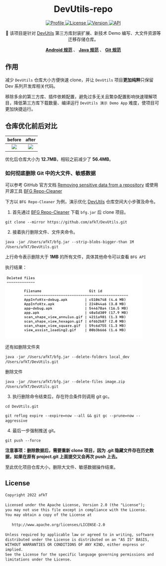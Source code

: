 
<h1 align="center">DevUtils-repo</h1>


<p align="center">
	<a href="https://github.com/afkT">
		<img alt="Profile" src="https://img.shields.io/badge/GitHub-afkT-orange.svg" />
	</a>
	<a href="https://github.com/afkT/DevUtils-repo/blob/master/LICENSE">
		<img alt="License" src="https://img.shields.io/badge/License-Apache%202.0-blue.svg" />
	</a>
	<a href="https://search.maven.org/search?q=io.github.afkt">
		<img alt="Version" src="https://img.shields.io/badge/Maven-Dev-5776E0.svg" />
	</a>
	<a href="https://android-arsenal.com/api?level=21">
		<img alt="API" src="https://img.shields.io/badge/API-21%2B-brightgreen.svg?style=flat" />
	</a>
</p>


<p align="center">
	🐝 该项目是针对 <a href="https://github.com/afkT/DevUtils">DevUtils</a> 第三方库封装扩展、新技术 Demo 编写、大文件资源等迁移存储仓库。
</p>


<p align="center">
	<b>
		<a href="https://github.com/afkT/DevUtils/blob/master/README/android_standard.md">Android 规范</a>
	</b>、
	<b>
		<a href="https://github.com/afkT/DevUtils/blob/master/README/java_standard.md">Java 规范</a>
	</b>、
	<b>
		<a href="https://github.com/afkT/DevUtils/blob/master/README/git_standard.md">Git 规范</a>
	</b>
</p>


## 作用

减少 `DevUtils` 仓库大小方便快速 clone，并让 `DevUtils` 项目**更加纯粹**只保留 Dev 系列开发库相关代码。

移除多余的第三方库、插件依赖配置，避免过多无关且繁杂配置影响快速理解项目，降低第三方库下载数量、编译运行 `DevUtils 演示 Demo App` 难度，使项目可更加快捷运行。


## 仓库优化前后对比

| before | after |
|:-:|:-:|
| ![][repositories_before] | ![][repositories_after] |

优化后仓库大小为 **12.7MB**，相较之前减少了 **56.4MB**。

### 如何彻底删除 Git 中的大文件、敏感数据

可以参考 GitHub 官方文档 [Removing sensitive data from a repository][Removing sensitive data from a repository]
或使用开源工具 [BFG Repo-Cleaner][BFG Repo-Cleaner]

下方以 `BFG Repo-Cleaner` 为例，演示优化 [DevUtils][DevUtils] 仓库空间大小步骤及命令。

1. 首先通过 [BFG Repo-Cleaner][BFG Repo-Cleaner] 下载 `bfg.jar` 后 clone 项目。

```gitexclude
git clone --mirror https://github.com/afkT/DevUtils.git
```

2. 接着执行删除文件、文件夹命令。

```gitexclude
java -jar /Users/afkT/bfg.jar --strip-blobs-bigger-than 1M /Users/afkT/DevUtils.git
```

上行命令表示删除大于 **1MB** 的所有文件，具体其他命令可以查看 `BFG API`

执行结果：

![deleted_files][deleted_files]

还有如删除文件夹

```gitexclude
java -jar /Users/afkT/bfg.jar --delete-folders local_dev /Users/afkT/DevUtils.git
```

删除文件

```gitexclude
java -jar /Users/afkT/bfg.jar --delete-files image.zip /Users/afkT/DevUtils.git
```

3. 执行删除命令结束后，存在符合条件则调用 git gc。

```gitexclude
cd DevUtils.git
```

```gitexclude
git reflog expire --expire=now --all && git gc --prune=now --aggressive
```

4. 最后一步强制推送 git。

```gitexclude
git push --force
```


**注意事项：删除数据后，需要重新 clone 项目，因为 .git 隐藏文件存在历史数据，如果在原有 project.git 上面提交又会再次 push 上去。**

至此优化项目仓库大小，删除大文件、敏感数据操作结束。


## License

    Copyright 2022 afkT

    Licensed under the Apache License, Version 2.0 (the "License");
    you may not use this file except in compliance with the License.
    You may obtain a copy of the License at

       http://www.apache.org/licenses/LICENSE-2.0

    Unless required by applicable law or agreed to in writing, software
    distributed under the License is distributed on an "AS IS" BASIS,
    WITHOUT WARRANTIES OR CONDITIONS OF ANY KIND, either express or implied.
    See the License for the specific language governing permissions and
    limitations under the License.





[DevUtils]: https://github.com/afkT/DevUtils
[repositories_before]: https://github.com/afkT/Resources/raw/main/art/git_delete/repositories_before.png
[repositories_after]: https://github.com/afkT/Resources/raw/main/art/git_delete/repositories_after.png
[deleted_files]: https://github.com/afkT/Resources/raw/main/art/git_delete/deleted_files.png
[BFG Repo-Cleaner]: https://rtyley.github.io/bfg-repo-cleaner
[Removing sensitive data from a repository]: https://docs.github.com/cn/authentication/keeping-your-account-and-data-secure/removing-sensitive-data-from-a-repository
